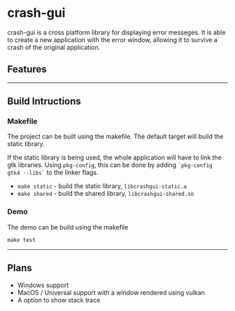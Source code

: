 # crash-gui
crash-gui is a cross platform library for displaying error messeges. It is able to create a new application with the error window, allowing it to survive a crash of the original application.

## Features


---
## Build Intructions

### Makefile
The project can be built using the makefile. The default target will build the static library.

If the static library is being used, the whole application will have to link the gtk libraries. Using `pkg-config`, this can be done by adding ``` `pkg-config gtk4 --libs` ``` to the linker flags.

- `make static` - build the static library, `libcrashgui-static.a`
- `make shared` - build the shared library, `libcrashgui-shared.so`

### Demo
The demo can be build using the makefile
```
make test
```

---
## Plans
- Windows support
- MacOS / Universal support with a window rendered using vulkan
- A option to show stack trace